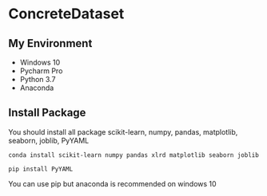 # ConcreteDataset

## My Environment
- Windows 10 
- Pycharm Pro
- Python 3.7
- Anaconda

## Install Package

You should install all package
scikit-learn, numpy, pandas, matplotlib, seaborn, joblib, PyYAML

`conda install scikit-learn numpy pandas xlrd matplotlib seaborn joblib`

`pip install PyYAML`

You can use pip but anaconda is recommended on windows 10

